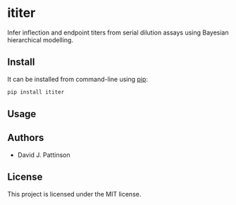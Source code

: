 # ititer
Infer inflection and endpoint titers from serial dilution assays using Bayesian hierarchical modelling.

## Install

It can be installed from command-line using [pip](https://pypi.python.org/pypi/pip):

```bash
pip install ititer
```

## Usage


## Authors

* David J. Pattinson

## License
This project is licensed under the MIT license.
